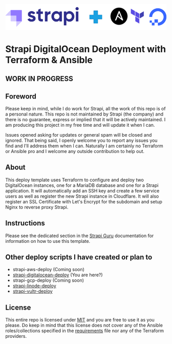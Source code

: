 ![strapi + ansible/terraform/digitalocean](./images/strapi+ansible_terraform_digitalocean.png)

# Strapi DigitalOcean Deployment with Terraform & Ansible

## WORK IN PROGRESS

## Foreword

Please keep in mind, while I do work for Strapi, all the work of this repo is of a personal nature. This repo is not maintained by Strapi (the company) and there is no guarantee, express or implied that it will be actively maintained. I am producing this project in my free time and will update it when I can.

Issues opened asking for updates or general spam will be closed and ignored. That being said, I openly welcome you to report any issues you find and I'll address them when I can. Naturally I am certainly no Terraform or Ansible pro and I welcome any outside contribution to help out.

## About

This deploy template uses Terraform to configure and deploy two DigitalOcean instances, one for a MariaDB database and one for a Strapi application. It will automatically add an SSH key and create a few service users as well as register the new Strapi instance in Cloudflare. It will also register an SSL Certificate with Let's Encrypt for the subdomain and setup Nginx to reverse proxy Strapi.

## Instructions

Please see the dedicated section in the [Strapi Guru](https://docs.strapi.guru/deploy-guides/do/do-intro) documentation for information on how to use this template.

## Other deploy scripts I have created or plan to

- strapi-aws-deploy (Coming soon)
- [strapi-digitalocean-deploy](https://github.com/derrickmehaffy/strapi-digitalocean-deploy) (You are here?)
- strapi-gcp-deploy (Coming soon)
- [strapi-linode-deploy](https://github.com/derrickmehaffy/strapi-linode-deploy)
- [strapi-vultr-deploy](https://github.com/derrickmehaffy/strapi-vultr-deploy)

## License

This entire repo is licensed under [MIT](./LICENSE) and you are free to use it as you please. Do keep in mind that this license does not cover any of the Ansible roles/collections specified in the [requirements](./ansible/requirements.yml) file nor any of the Terraform providers.
